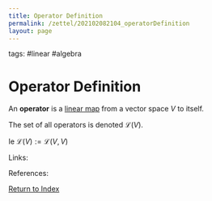 ```yaml
---
title: Operator Definition
permalink: /zettel/202102082104_operatorDefinition
layout: page
---
```

tags: #linear #algebra

# Operator Definition

An **operator** is a [linear map](202102071416_linearMapDefinition) from a vector space $V$ to itself.

The set of all operators is denoted $\mathcal{L}(V)$.

Ie $\mathcal{L}(V) := \mathcal{L}(V,V)$

Links: 

References: 

[Return to Index](index)